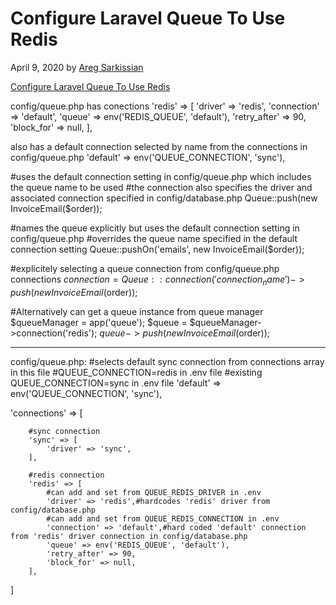 # Configure Laravel Queue To Use Redis

April 9, 2020 by [Areg Sarkissian](https://aregsar.com/about)

[Configure Laravel Queue To Use Redis](https://aregsar.com/blog/2020/configure-laravel-queue-to-use-redis)




 config/queue.php has conections
'redis' => [
            'driver' => 'redis',
            'connection' => 'default',
            'queue' => env('REDIS_QUEUE', 'default'),
            'retry_after' => 90,
            'block_for' => null,
        ],

also has a default  connection selected by name from the connections in  config/queue.php
'default' => env('QUEUE_CONNECTION', 'sync'),

#uses the default connection setting in config/queue.php which includes the queue name to be used
#the connection also specifies the driver and associated connection specified in config/database.php
Queue::push(new InvoiceEmail($order));

#names the queue explicitly but uses the default connection setting in config/queue.php
#overrides the queue name specified in the default connection setting
Queue::pushOn('emails', new InvoiceEmail($order));

#explicitely selecting a queue connection from config/queue.php connections
$connection = Queue::connection('connection_name')->push(new InvoiceEmail($order));

#Alternatively can get a queue instance from queue manager
$queueManager = app('queue');
$queue = $queueManager->connection('redis');
$queue->push(new InvoiceEmail($order));


----------------------

config/queue.php:
 #selects default sync connection from connections array in this file
 #QUEUE_CONNECTION=redis in .env file
 #existing QUEUE_CONNECTION=sync in .env file
 'default' => env('QUEUE_CONNECTION', 'sync'),

 'connections' => [

        #sync connection
        'sync' => [
            'driver' => 'sync',
        ],

        #redis connection
        'redis' => [
            #can add and set from QUEUE_REDIS_DRIVER in .env
            'driver' => 'redis',#hardcodes 'redis' driver from config/database.php
            #can add and set from QUEUE_REDIS_CONNECTION in .env
            'connection' => 'default',#hard coded 'default' connection from 'redis' driver connection in config/database.php
            'queue' => env('REDIS_QUEUE', 'default'),
            'retry_after' => 90,
            'block_for' => null,
        ],
]

